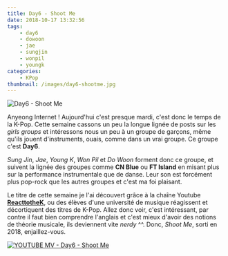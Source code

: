 ```yaml
---
title: Day6 - Shoot Me
date: 2018-10-17 13:32:56
tags:
    - day6
    - dowoon
    - jae
    - sungjin
    - wonpil
    - youngk
categories:
    - KPop
thumbnail: /images/day6-shootme.jpg
---
```


![Day6 - Shoot Me](/images/day6-shootme.jpg)

Anyeong Internet ! Aujourd'hui c'est presque mardi, c'est donc le temps de la K-Pop. Cette semaine cassons un peu la longue lignée de posts sur les *girls groups* et intéressons nous un peu à un groupe de garçons, même qu'ils jouent d'instruments, ouais, comme dans un vrai groupe. Ce groupe c'est **Day6**.

*Sung Jin*, *Jae*, *Young K*, *Won Pil* et *Do Woon* forment donc ce groupe, et suivent la lignée des groupes comme **CN Blue** ou **FT Island** en misant plus sur la performance instrumentale que de danse. Leur son est forcément plus pop-rock que les autres groupes et c'est ma foi plaisant.

Le titre de cette semaine je l'ai découvert grâce à la chaîne Youtube [**ReacttotheK**](https://www.youtube.com/channel/UCPnsmwVKhDJoO7jLKfX0Wxw), ou des élèves d'une université de musique réagissent et décortiquent des titres de K-Pop. Allez donc voir, c'est intéressant, par contre il faut bien comprendre l'anglais et c'est mieux d'avoir des notions de théorie musicale, ils deviennent vite *nerdy* ^^. Donc, *Shoot Me*, sorti en 2018, enjaillez-vous.

[![YOUTUBE MV - Day6 - Shoot Me](https://img.youtube.com/vi/g2X2LdJAIpU/0.jpg)](https://www.youtube.com/watch?v=g2X2LdJAIpU)
